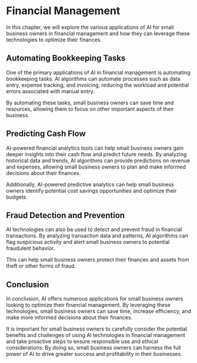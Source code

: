 Financial Management
=============================================================================

In this chapter, we will explore the various applications of AI for small business owners in financial management and how they can leverage these technologies to optimize their finances.

Automating Bookkeeping Tasks
----------------------------

One of the primary applications of AI in financial management is automating bookkeeping tasks. AI algorithms can automate processes such as data entry, expense tracking, and invoicing, reducing the workload and potential errors associated with manual entry.

By automating these tasks, small business owners can save time and resources, allowing them to focus on other important aspects of their business.

Predicting Cash Flow
--------------------

AI-powered financial analytics tools can help small business owners gain deeper insights into their cash flow and predict future needs. By analyzing historical data and trends, AI algorithms can provide predictions on revenue and expenses, allowing small business owners to plan and make informed decisions about their finances.

Additionally, AI-powered predictive analytics can help small business owners identify potential cost savings opportunities and optimize their budgets.

Fraud Detection and Prevention
------------------------------

AI technologies can also be used to detect and prevent fraud in financial transactions. By analyzing transaction data and patterns, AI algorithms can flag suspicious activity and alert small business owners to potential fraudulent behavior.

This can help small business owners protect their finances and assets from theft or other forms of fraud.

Conclusion
----------

In conclusion, AI offers numerous applications for small business owners looking to optimize their financial management. By leveraging these technologies, small business owners can save time, increase efficiency, and make more informed decisions about their finances.

It is important for small business owners to carefully consider the potential benefits and challenges of using AI technologies in financial management and take proactive steps to ensure responsible use and ethical considerations. By doing so, small business owners can harness the full power of AI to drive greater success and profitability in their businesses.
